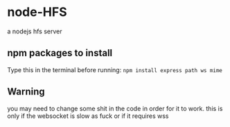 # node-HFS
a nodejs hfs server
## npm packages to install
Type this in the terminal before running: `npm install express path ws mime`
## Warning
you may need to change some shit in the code in order for it to work. this is only if the websocket is slow as fuck or if it requires wss
